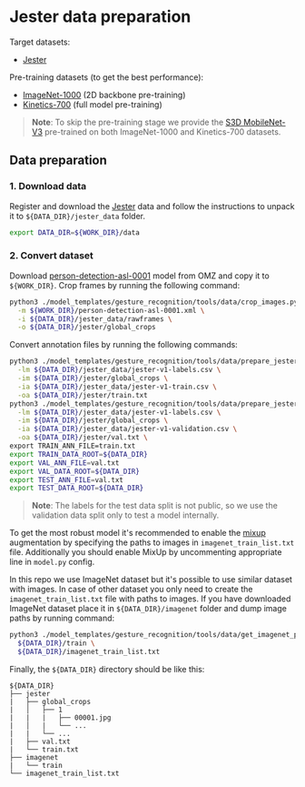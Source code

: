 # Jester data preparation
Target datasets:
* [Jester](https://20bn.com/datasets/jester)

Pre-training datasets (to get the best performance):
* [ImageNet-1000](http://image-net.org/download) (2D backbone pre-training)
* [Kinetics-700](https://deepmind.com/research/open-source/kinetics) (full model pre-training)

> **Note**: To skip the pre-training stage we provide the [S3D MobileNet-V3](https://download.01.org/opencv/openvino_training_extensions/models/asl/s3d-mobilenetv3-large-statt-kinetics700.pth) pre-trained on both ImageNet-1000 and Kinetics-700 datasets.

## Data preparation

### 1. Download data

Register and download the [Jester](https://20bn.com/datasets/jester) data and follow the instructions to unpack it to `${DATA_DIR}/jester_data` folder.

```bash
export DATA_DIR=${WORK_DIR}/data
```

### 2. Convert dataset

Download [person-detection-asl-0001](https://github.com/openvinotoolkit/open_model_zoo/blob/develop/models/intel/person-detection-asl-0001/description/person-detection-asl-0001.md) model from OMZ and copy it to `${WORK_DIR}`.
Crop frames by running the following command:

```bash
python3 ./model_templates/gesture_recognition/tools/data/crop_images.py \
  -m ${WORK_DIR}/person-detection-asl-0001.xml \
  -i ${DATA_DIR}/jester_data/rawframes \
  -o ${DATA_DIR}/jester/global_crops
```

Convert annotation files by running the following commands:

```bash
python3 ./model_templates/gesture_recognition/tools/data/prepare_jester_annot.py \
  -lm ${DATA_DIR}/jester_data/jester-v1-labels.csv \
  -im ${DATA_DIR}/jester/global_crops \
  -ia ${DATA_DIR}/jester_data/jester-v1-train.csv \
  -oa ${DATA_DIR}/jester/train.txt
python3 ./model_templates/gesture_recognition/tools/data/prepare_jester_annot.py \
  -lm ${DATA_DIR}/jester_data/jester-v1-labels.csv \
  -im ${DATA_DIR}/jester/global_crops \
  -ia ${DATA_DIR}/jester_data/jester-v1-validation.csv \
  -oa ${DATA_DIR}/jester/val.txt \
export TRAIN_ANN_FILE=train.txt
export TRAIN_DATA_ROOT=${DATA_DIR}
export VAL_ANN_FILE=val.txt
export VAL_DATA_ROOT=${DATA_DIR}
export TEST_ANN_FILE=val.txt
export TEST_DATA_ROOT=${DATA_DIR}
```

> **Note**: The labels for the test data split is not public, so we use the validation data split only to test a model internally.

To get the most robust model it's recommended to enable the [mixup](https://arxiv.org/abs/1710.09412) augmentation by specifying the paths to images in `imagenet_train_list.txt` file.
Additionally you should enable MixUp by uncommenting appropriate line in `model.py` config.

In this repo we use ImageNet dataset but it's possible to use similar dataset with images. In case of other dataset you only need to create the `imagenet_train_list.txt` file with paths to images.
If you have downloaded ImageNet dataset place it in `${DATA_DIR}/imagenet` folder and dump image paths by running command:

```bash
python3 ./model_templates/gesture_recognition/tools/data/get_imagenet_paths.py \
  ${DATA_DIR}/train \
  ${DATA_DIR}/imagenet_train_list.txt
```

Finally, the `${DATA_DIR}` directory should be like this:

   ```
   ${DATA_DIR}
   ├── jester
   |   ├── global_crops
   |   │   ├── 1
   |   |   |   ├── 00001.jpg
   |   │   |   └── ...
   |   |   └── ...
   |   ├── val.txt
   |   └── train.txt
   ├── imagenet
   |   └── train
   └── imagenet_train_list.txt
   ```
